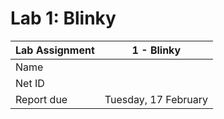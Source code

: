 Lab 1: Blinky
====================

Lab Assignment | 1 - Blinky
-------------- | -------------
Name           |
Net ID         |
Report due     | Tuesday, 17 February
